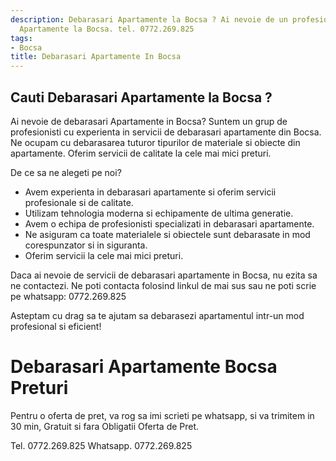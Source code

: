 ```yaml
---
description: Debarasari Apartamente la Bocsa ? Ai nevoie de un profesionist in Debarasari
  Apartamente la Bocsa. tel. 0772.269.825
tags:
- Bocsa
title: Debarasari Apartamente In Bocsa
---
```



## Cauti Debarasari Apartamente la Bocsa ?

Ai nevoie de debarasari Apartamente in Bocsa? 
Suntem un grup de profesionisti cu experienta in servicii de debarasari apartamente din Bocsa. Ne ocupam cu debarasarea tuturor tipurilor de materiale si obiecte din apartamente. Oferim servicii de calitate la cele mai mici preturi. 

De ce sa ne alegeti pe noi? 

- Avem experienta in debarasari apartamente si oferim servicii profesionale si de calitate. 
- Utilizam tehnologia moderna si echipamente de ultima generatie. 
- Avem o echipa de profesionisti specializati in debarasari apartamente. 
- Ne asiguram ca toate materialele si obiectele sunt debarasate in mod corespunzator si in siguranta. 
- Oferim servicii la cele mai mici preturi. 

Daca ai nevoie de servicii de debarasari apartamente in Bocsa, nu ezita sa ne contactezi. Ne poti contacta folosind linkul de mai sus sau ne poti scrie pe whatsapp: 0772.269.825 

Asteptam cu drag sa te ajutam sa debarasezi apartamentul intr-un mod profesional si eficient!

# Debarasari Apartamente Bocsa Preturi
Pentru o oferta de pret, va rog sa imi scrieti pe whatsapp, si va trimitem in 30 min, Gratuit si fara Obligatii Oferta de Pret.

Tel. 0772.269.825
Whatsapp. 0772.269.825